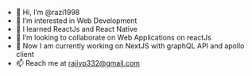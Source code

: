 - 👋 Hi, I’m @razi1998
- 👀 I’m interested in Web Development
- 🌱 I learned ReactJs and React Native
- 💞️ I’m looking to collaborate on Web Applications on reactJs
- 🌱 Now I am currently working on NextJS with graphQL API and apollo client
- 📫 Reach me at rajivp332@gmail.com

<!---
razi1998/razi1998 is a ✨ special ✨ repository because its `README.md` (this file) appears on your GitHub profile.
You can click the Preview link to take a look at your changes.
--->
